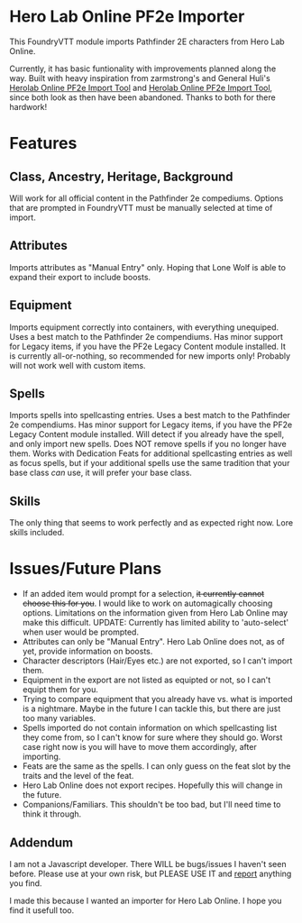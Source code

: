 # Hero Lab Online PF2e Importer

This FoundryVTT module imports Pathfinder 2E characters from Hero Lab Online.

Currently, it has basic funtionality with improvements planned along the way.
Built with heavy inspiration from zarmstrong's and General Huli's [Herolab Online PF2e Import Tool](https://github.com/zarmstrong/hlo-importer) and [Herolab Online PF2e Import Tool](https://github.com/GeneralHuli/HeroLab-Importer), since both look as then have been abandoned. Thanks to both for there hardwork!

# Features

## Class, Ancestry, Heritage, Background

Will work for all official content in the Pathfinder 2e compediums. Options that are prompted in FoundryVTT must be manually selected at time of import.

## Attributes

Imports attributes as "Manual Entry" only. Hoping that Lone Wolf is able to expand their export to include boosts.

## Equipment

Imports equipment correctly into containers, with everything unequiped. Uses a best match to the Pathfinder 2e compendiums. Has minor support for Legacy items, if you have the PF2e Legacy Content module installed. It is currently all-or-nothing, so recommended for new imports only! Probably will not work well with custom items.

## Spells

Imports spells into spellcasting entries. Uses a best match to the Pathfinder 2e compendiums. Has minor support for Legacy items, if you have the PF2e Legacy Content module installed. Will detect if you already have the spell, and only import new spells. Does NOT remove spells if you no longer have them. Works with Dedication Feats for additional spellcasting entries as well as focus spells, but if your additional spells use the same tradition that your base class *can* use, it will prefer your base class.

## Skills

The only thing that seems to work perfectly and as expected right now. Lore skills included.


# Issues/Future Plans

- If an added item would prompt for a selection, ~~it currently cannot choose this for you~~. I would like to work on automagically choosing options. Limitations on the information given from Hero Lab Online may make this difficult.
    UPDATE: Currently has limited ability to 'auto-select' when user would be prompted.
- Attributes can only be "Manual Entry". Hero Lab Online does not, as of yet, provide information on boosts.
- Character descriptors (Hair/Eyes etc.) are not exported, so I can't import them.
- Equipment in the export are not listed as equipted or not, so I can't equipt them for you.
- Trying to compare equipment that you already have vs. what is imported is a nightmare. Maybe in the future I can tackle this, but there are just too many variables.
- Spells imported do not contain information on which spellcasting list they come from, so I can't know for sure where they should go. Worst case right now is you will have to move them accordingly, after importing.
- Feats are the same as the spells. I can only guess on the feat slot by the traits and the level of the feat.
- Hero Lab Online does not export recipes. Hopefully this will change in the future.
- Companions/Familiars. This shouldn't be too bad, but I'll need time to think it through.

## Addendum

I am not a Javascript developer. There WILL be bugs/issues I haven't seen before. Please use at your own risk, but PLEASE USE IT and [report](https://github.com/GeneralHuli/HeroLab-Importer/issues) anything you find.

I made this because I wanted an importer for Hero Lab Online. I hope you find it usefull too.